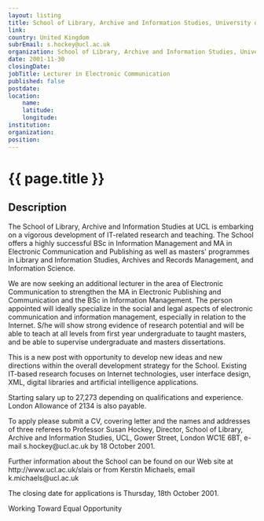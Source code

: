 ```yaml
---
layout: listing
title: School of Library, Archive and Information Studies, University of London - Lecturer in Electronic Communication
link:
country: United Kingdom
subrEmail: s.hockey@ucl.ac.uk
organization: School of Library, Archive and Information Studies, University of London 
date: 2001-11-30
closingDate: 
jobTitle: Lecturer in Electronic Communication
published: false
postdate:
location:
	name: 
	latitude: 
	longitude: 
institution: 
organization: 
position: 
--- 
```



# {{ page.title }}

## Description


<p>The School of Library, Archive and Information Studies at UCL is embarking on a vigorous development of IT-related research and teaching. The School offers a highly successful BSc in Information Management and MA in Electronic Communication and Publishing as well as masters' programmes in Library and Information Studies, Archives and Records Management, and Information Science.</p>

<p>We are now seeking an additional lecturer in the area of Electronic Communication to strengthen the MA in Electronic Publishing and Communication and the BSc in Information Management. The person appointed will ideally specialize in the social and legal aspects of electronic communication and information management, especially in relation to the Internet. S/he will show strong evidence of research potential and will be able to teach at all levels from first year undergraduate to taught masters, and be able to supervise undergraduate and masters dissertations.</p>

<p>This is a new post with opportunity to develop new ideas and new directions within the overall development strategy for the School. Existing IT-based research focuses on Internet technologies, user interface design, XML, digital libraries and artificial intelligence applications.</p>

<p>Starting salary up to 27,273 depending on qualifications and experience. London Allowance of 2134 is also payable.</p>

<p>To apply please submit a CV, covering letter and the names and addresses of three referees to Professor Susan Hockey, Director, School of Library, Archive and Information Studies, UCL, Gower Street, London WC1E 6BT, e-mail s.hockey@ucl.ac.uk by 18 October 2001.</p>

<p>Further information about the School can be found on our Web site at http://www.ucl.ac.uk/slais or from Kerstin Michaels, email k.michaels@ucl.ac.uk</p>

<p>The closing date for applications is Thursday, 18th October 2001.</p>

<p>Working Toward Equal Opportunity</p>

